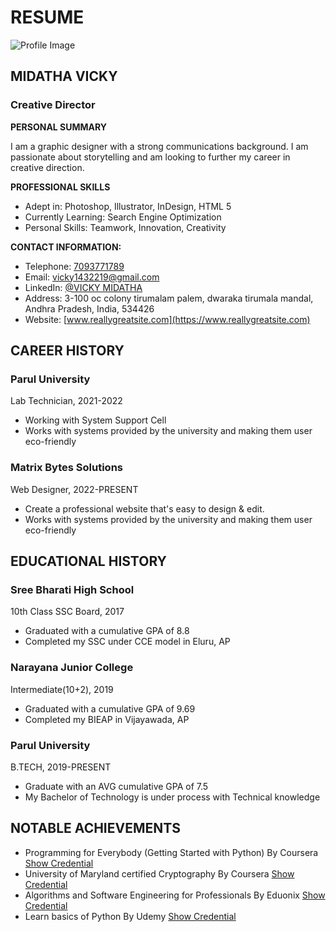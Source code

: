 # RESUME

![Profile Image](https://hyperbrain143.files.wordpress.com/2022/06/62cdee3015e27af99a5c0e283c32d220-edited-2.jpg)

## MIDATHA VICKY
### Creative Director

**PERSONAL SUMMARY**

I am a graphic designer with a strong communications background. I am passionate about storytelling and am looking to further my career in creative direction.

**PROFESSIONAL SKILLS**

- Adept in: Photoshop, Illustrator, InDesign, HTML 5
- Currently Learning: Search Engine Optimization
- Personal Skills: Teamwork, Innovation, Creativity

**CONTACT INFORMATION:**

- Telephone: [7093771789](tel:7093771789)
- Email: [vicky1432219@gmail.com](mailto:vicky1432219@gmail.com)
- LinkedIn: [@VICKY MIDATHA](https://www.linkedin.com/in/vicky-midatha-b58b081a1)
- Address: 3-100 oc colony tirumalam palem, dwaraka tirumala mandal, Andhra Pradesh, India, 534426
- Website: [www.reallygreatsite.com](https://www.reallygreatsite.com)

## CAREER HISTORY

### Parul University
Lab Technician, 2021-2022

- Working with System Support Cell
- Works with systems provided by the university and making them user eco-friendly

### Matrix Bytes Solutions
Web Designer, 2022-PRESENT

- Create a professional website that's easy to design & edit.
- Works with systems provided by the university and making them user eco-friendly

## EDUCATIONAL HISTORY

### Sree Bharati High School
10th Class SSC Board, 2017

- Graduated with a cumulative GPA of 8.8
- Completed my SSC under CCE model in Eluru, AP

### Narayana Junior College
Intermediate(10+2), 2019

- Graduated with a cumulative GPA of 9.69
- Completed my BIEAP in Vijayawada, AP

### Parul University
B.TECH, 2019-PRESENT

- Graduate with an AVG cumulative GPA of 7.5
- My Bachelor of Technology is under process with Technical knowledge

## NOTABLE ACHIEVEMENTS

- Programming for Everybody (Getting Started with Python) By Coursera [Show Credential](https://www.coursera.org/account/accomplishments/certificate/GTRCJ82Q3RNM?utm_source=android&utm_medium=certificate&utm_content=cert_image&utm_campaign=sharing_cta&utm_product=course)
- University of Maryland certified Cryptography By Coursera [Show Credential](https://www.coursera.org/account/accomplishments/certificate/V85AER6J8KBF?utm_source=android&utm_medium=certificate&utm_content=cert_image&utm_campaign=sharing_cta&utm_product=course)
- Algorithms and Software Engineering for Professionals By Eduonix [Show Credential](https://www.eduonix.com/certificate/4a1870ae9e)
- Learn basics of Python By Udemy [Show Credential](https://udemy-certificate.s3.amazonaws.com/image/UC-5af7f240-91d9-4f07-b715-f455c1708c69.jpg)

